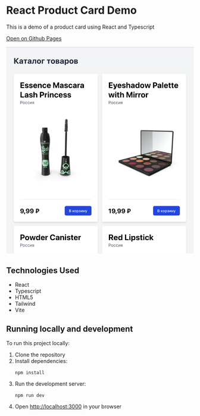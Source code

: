 # React Product Card Demo

This is a demo of a product card using React and Typescript

[Open on Github Pages](https://annagolmakova.github.io/react-card-demo/)

![Screenshot](./docs/screen.png)

## Technologies Used

- React
- Typescript
- HTML5
- Tailwind
- Vite

## Running locally and development

To run this project locally:

1. Clone the repository
2. Install dependencies:
   ```
   npm install
   ```
3. Run the development server:
   ```
   npm run dev
   ```
4. Open [http://localhost:3000](http://localhost:3000) in your browser
